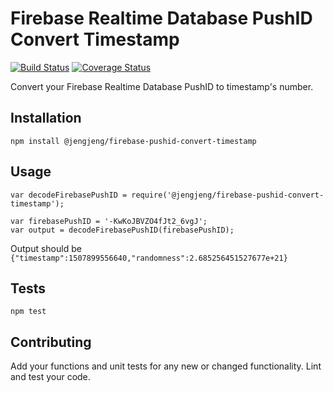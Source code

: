 Firebase Realtime Database PushID Convert Timestamp
=========
[![Build Status](https://travis-ci.org/jengjeng/firebase-pushid-convert-timestamp.svg?branch=master)](https://travis-ci.org/jengjeng/firebase-pushid-convert-timestamp) [![Coverage Status](https://coveralls.io/repos/github/jengjeng/firebase-pushid-convert-timestamp/badge.svg?branch=master)](https://coveralls.io/github/jengjeng/firebase-pushid-convert-timestamp?branch=master)

Convert your Firebase Realtime Database PushID to timestamp's number.

## Installation

  `npm install @jengjeng/firebase-pushid-convert-timestamp`

## Usage

    var decodeFirebasePushID = require('@jengjeng/firebase-pushid-convert-timestamp');

    var firebasePushID = '-KwKoJBVZO4fJt2_6vgJ';
    var output = decodeFirebasePushID(firebasePushID);

  Output should be `{"timestamp":1507899556640,"randomness":2.685256451527677e+21}`

## Tests

  `npm test`

## Contributing

Add your functions and unit tests for any new or changed functionality. Lint and test your code.